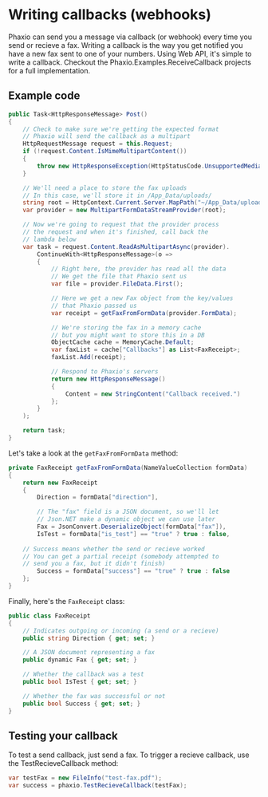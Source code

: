 ﻿# Writing callbacks (webhooks)

Phaxio can send you a message via callback (or webhook) every time you send or recieve a fax.
Writing a callback is the way you get notified you have a new fax sent to one of your numbers.
Using Web API, it's simple to write a callback. Checkout the Phaxio.Examples.ReceiveCallback projects for
a full implementation.

## Example code
```C#
public Task<HttpResponseMessage> Post()
{
    // Check to make sure we're getting the expected format
    // Phaxio will send the callback as a multipart
    HttpRequestMessage request = this.Request;
    if (!request.Content.IsMimeMultipartContent())
    {
        throw new HttpResponseException(HttpStatusCode.UnsupportedMediaType);
    }

    // We'll need a place to store the fax uploads
    // In this case, we'll store it in /App_Data/uploads/
    string root = HttpContext.Current.Server.MapPath("~/App_Data/uploads");
    var provider = new MultipartFormDataStreamProvider(root);

    // Now we're going to request that the provider process
    // the request and when it's finished, call back the
    // lambda below
    var task = request.Content.ReadAsMultipartAsync(provider).
        ContinueWith<HttpResponseMessage>(o =>
        {
            // Right here, the provider has read all the data
            // We get the file that Phaxio sent us
            var file = provider.FileData.First();

            // Here we get a new Fax object from the key/values
            // that Phaxio passed us
            var receipt = getFaxFromFormData(provider.FormData);

            // We're storing the fax in a memory cache
            // but you might want to store this in a DB
            ObjectCache cache = MemoryCache.Default;
            var faxList = cache["Callbacks"] as List<FaxReceipt>;
            faxList.Add(receipt);

            // Respond to Phaxio's servers
            return new HttpResponseMessage()
            {
                Content = new StringContent("Callback received.")
            };
        }
    );

    return task;
}
```

Let's take a look at the `getFaxFromFormData` method:

```C#
private FaxReceipt getFaxFromFormData(NameValueCollection formData)
{
    return new FaxReceipt
    {
        Direction = formData["direction"],

        // The "fax" field is a JSON document, so we'll let
        // Json.NET make a dynamic object we can use later
        Fax = JsonConvert.DeserializeObject(formData["fax"]),
        IsTest = formData["is_test"] == "true" ? true : false,
	
	// Success means whether the send or recieve worked
	// You can get a partial receipt (somebody attempted to
	// send you a fax, but it didn't finish)
        Success = formData["success"] == "true" ? true : false
    };
}
```

Finally, here's the `FaxReceipt` class:

```C#
public class FaxReceipt
{
    // Indicates outgoing or incoming (a send or a recieve)
    public string Direction { get; set; }

    // A JSON document representing a fax
    public dynamic Fax { get; set; }

    // Whether the callback was a test
    public bool IsTest { get; set; }

    // Whether the fax was successful or not
    public bool Success { get; set; }
}
```
## Testing your callback

To test a send callback, just send a fax. To trigger a recieve callback, use the TestRecieveCallback method:

```C#
var testFax = new FileInfo("test-fax.pdf");
var success = phaxio.TestRecieveCallback(testFax);
```